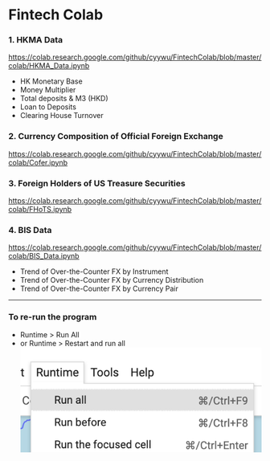 # Fintech Colab

### 1. HKMA Data
https://colab.research.google.com/github/cyywu/FintechColab/blob/master/colab/HKMA_Data.ipynb
- HK Monetary Base
- Money Multiplier 
- Total deposits & M3 (HKD) 
- Loan to Deposits
- Clearing House Turnover

### 2. Currency Composition of Official Foreign Exchange
https://colab.research.google.com/github/cyywu/FintechColab/blob/master/colab/Cofer.ipynb

### 3. Foreign Holders of US Treasure Securities
https://colab.research.google.com/github/cyywu/FintechColab/blob/master/colab/FHoTS.ipynb

### 4. BIS Data
https://colab.research.google.com/github/cyywu/FintechColab/blob/master/colab/BIS_Data.ipynb
- Trend of Over-the-Counter FX by Instrument
- Trend of Over-the-Counter FX by Currency Distribution
- Trend of Over-the-Counter FX by Currency Pair

---
### To re-run the program
- Runtime > Run All
- or Runtime > Restart and run all
![Run all](run_all.png)